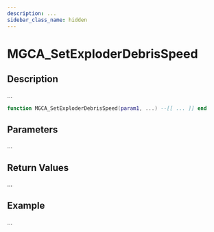 ```yaml
---
description: ...
sidebar_class_name: hidden
---
```


# MGCA_SetExploderDebrisSpeed

## Description

...

```lua
function MGCA_SetExploderDebrisSpeed(param1, ...) --[[ ... ]] end
```

## Parameters

...

## Return Values

...

## Example

...

